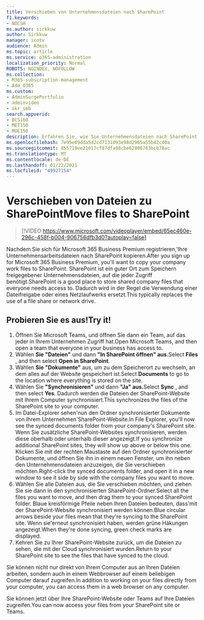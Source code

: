 ```yaml
---
title: Verschieben von Unternehmensdateien nach SharePoint
f1.keywords:
- NOCSH
ms.author: sirkkuw
author: Sirkkuw
manager: scotv
audience: Admin
ms.topic: article
ms.service: o365-administration
localization_priority: Normal
ROBOTS: NOINDEX, NOFOLLOW
ms.collection:
- M365-subscription-management
- Adm_O365
ms.custom:
- AdminSurgePortfolio
- adminvideo
- okr_smb
search.appverid:
- BCS160
- MET150
- MOE150
description: Erfahren Sie, wie Sie Unternehmensdateien nach SharePoint verschieben.
ms.openlocfilehash: 7e95e09dda5d2cd7131093e98d2965a55b42cd0a
ms.sourcegitcommit: 855719ee21017cf87dfa98cbe62806763bcb78ac
ms.translationtype: MT
ms.contentlocale: de-DE
ms.lasthandoff: 01/22/2021
ms.locfileid: "49927154"
---
```

# <a name="move-files-to-sharepoint"></a><span data-ttu-id="b6fc4-103">Verschieben von Dateien zu SharePoint</span><span class="sxs-lookup"><span data-stu-id="b6fc4-103">Move files to SharePoint</span></span>

> [!VIDEO https://www.microsoft.com/videoplayer/embed/65ec460e-296c-458f-b004-906756dfb3d0?autoplay=false]

<span data-ttu-id="b6fc4-104">Nachdem Sie sich für Microsoft 365 Business Premium registrieren,&#39;Ihre Unternehmensarbeitsdateien nach SharePoint kopieren.</span><span class="sxs-lookup"><span data-stu-id="b6fc4-104">After you sign up for Microsoft 365 Business Premium, you&#39;ll want to copy your company work files to SharePoint.</span></span> <span data-ttu-id="b6fc4-105">SharePoint ist ein guter Ort zum Speichern freigegebener Unternehmensdateien, auf die jeder Zugriff benötigt.</span><span class="sxs-lookup"><span data-stu-id="b6fc4-105">SharePoint is a good place to store shared company files that everyone needs access to.</span></span> <span data-ttu-id="b6fc4-106">Dadurch wird in der Regel die Verwendung einer Dateifreigabe oder eines Netzlaufwerks ersetzt.</span><span class="sxs-lookup"><span data-stu-id="b6fc4-106">This typically replaces the use of a file share or network drive.</span></span>

## <a name="try-it"></a><span data-ttu-id="b6fc4-107">Probieren Sie es aus!</span><span class="sxs-lookup"><span data-stu-id="b6fc4-107">Try it!</span></span>

1. <span data-ttu-id="b6fc4-108">Öffnen Sie Microsoft Teams, und öffnen Sie dann ein Team, auf das jeder in Ihrem Unternehmen Zugriff hat.</span><span class="sxs-lookup"><span data-stu-id="b6fc4-108">Open Microsoft Teams, and then open a team that everyone in your business has access to.</span></span>
2. <span data-ttu-id="b6fc4-109">Wählen **Sie "Dateien"** und dann **"In SharePoint öffnen" aus.**</span><span class="sxs-lookup"><span data-stu-id="b6fc4-109">Select  **Files** , and then select  **Open in SharePoint**.</span></span>
3. <span data-ttu-id="b6fc4-110">Wählen  **Sie "Dokumente"** aus, um zu dem Speicherort zu wechseln, an dem alles auf der Website gespeichert ist.</span><span class="sxs-lookup"><span data-stu-id="b6fc4-110">Select  **Documents** to go to the location where everything is stored on the site.</span></span>
4. <span data-ttu-id="b6fc4-111">Wählen Sie **"Synchronisieren"** und dann **"Ja" aus.**</span><span class="sxs-lookup"><span data-stu-id="b6fc4-111">Select  **Sync** , and then select  **Yes**.</span></span> <span data-ttu-id="b6fc4-112">Dadurch werden die Dateien der SharePoint-Website mit Ihrem Computer synchronisiert.</span><span class="sxs-lookup"><span data-stu-id="b6fc4-112">This synchronizes the files of the SharePoint site to your computer.</span></span>
5. <span data-ttu-id="b6fc4-113">Im Datei-Explorer sehen&#39;nun den Ordner synchronisierter Dokumente von Ihrem Unternehmen&#39;SharePoint-Website.</span><span class="sxs-lookup"><span data-stu-id="b6fc4-113">In File Explorer, you&#39;ll now see the synced documents folder from your company&#39;s SharePoint site.</span></span> <span data-ttu-id="b6fc4-114">Wenn Sie zusätzliche SharePoint-Websites synchronisieren, werden diese oberhalb oder unterhalb dieser angezeigt.</span><span class="sxs-lookup"><span data-stu-id="b6fc4-114">If you synchronize additional SharePoint sites, they will show up above or below this one.</span></span> <span data-ttu-id="b6fc4-115">Klicken Sie mit der rechten Maustaste auf den Ordner synchronisierter Dokumente, und öffnen Sie ihn in einem neuen Fenster, um ihn neben den Unternehmensdateien anzuzeigen, die Sie verschieben möchten.</span><span class="sxs-lookup"><span data-stu-id="b6fc4-115">Right-click the synced documents folder, and open it in a new window to see it side by side with the company files you want to move.</span></span>
6. <span data-ttu-id="b6fc4-116">Wählen Sie alle Dateien aus, die Sie verschieben möchten, und ziehen Sie sie dann in den synchronisierten SharePoint-Ordner.</span><span class="sxs-lookup"><span data-stu-id="b6fc4-116">Select all the files you want to move, and then drag them to your synced SharePoint folder.</span></span> <span data-ttu-id="b6fc4-117">Blaue kreisförmige Pfeile neben Ihren Dateien bedeuten, dass&#39;mit der SharePoint-Website synchronisiert werden können.</span><span class="sxs-lookup"><span data-stu-id="b6fc4-117">Blue circular arrows beside your files mean that they&#39;re syncing to the SharePoint site.</span></span> <span data-ttu-id="b6fc4-118">Wenn sie&#39;erneut synchronisiert haben, werden grüne Häkungen angezeigt.</span><span class="sxs-lookup"><span data-stu-id="b6fc4-118">When they&#39;re done syncing, green check marks are displayed.</span></span>
7. <span data-ttu-id="b6fc4-119">Kehren Sie zu Ihrer SharePoint-Website zurück, um die Dateien zu sehen, die mit der Cloud synchronisiert wurden.</span><span class="sxs-lookup"><span data-stu-id="b6fc4-119">Return to your SharePoint site to see the files that have synced to the cloud.</span></span>

<span data-ttu-id="b6fc4-120">Sie können nicht nur direkt von Ihrem Computer aus an Ihren Dateien arbeiten, sondern auch in einem Webbrowser auf einem beliebigen Computer darauf zugreifen.</span><span class="sxs-lookup"><span data-stu-id="b6fc4-120">In addition to working on your files directly from your computer, you can access them in a web browser on any computer.</span></span>

<span data-ttu-id="b6fc4-121">Sie können jetzt über Ihre SharePoint-Website oder Teams auf Ihre Dateien zugreifen.</span><span class="sxs-lookup"><span data-stu-id="b6fc4-121">You can now access your files from your SharePoint site or Teams.</span></span>